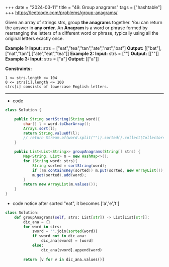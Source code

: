 +++ 
date = "2024-03-11"
title = "49. Group anagrams"
tags = ["hashtable"]
+++
https://leetcode.com/problems/group-anagrams/

Given an array of strings strs, group **the anagrams** together. You can return the answer in **any order**.
An **Anagram** is a word or phrase formed by rearranging the letters of a different word or phrase, typically using all the original letters exactly once.
 
**Example 1:**
**Input:** strs = ["eat","tea","tan","ate","nat","bat"] **Output:** [["bat"],["nat","tan"],["ate","eat","tea"]] 
**Example 2:**
**Input:** strs = [""] **Output:** [[""]] 
**Example 3:**
**Input:** strs = ["a"] **Output:** [["a"]] 
 
**Constraints:**
 	
	1 <= strs.length <= 104 	
	0 <= strs[i].length <= 100 	
	strs[i] consists of lowercase English letters.

---
- code
```java
class Solution {

    public String sortString(String word){
        char[] l = word.toCharArray();
        Arrays.sort(l);
        return String.valueOf(l);
        // return Stream.of(word.split("")).sorted().collect(Collectors.joining());
    }

    public List<List<String>> groupAnagrams(String[] strs) {
        Map<String, List> m = new HashMap<>();
        for (String word: strs){
            String sorted = sortString(word);
            if (!m.containsKey(sorted)) m.put(sorted, new ArrayList());
            m.get(sorted).add(word);
        }
        return new ArrayList(m.values());
    }
}
```
- code  notice after sorted "eat", it becomes ['a','e','t']
```py
class Solution:
    def groupAnagrams(self, strs: List[str]) -> List[List[str]]:
        dic_ana = {}
        for word in strs:
            sword = "".join(sorted(word))
            if sword not in dic_ana:
                dic_ana[sword] = [word]
            else:
                dic_ana[sword].append(word)
        
        return [v for v in dic_ana.values()]

```
